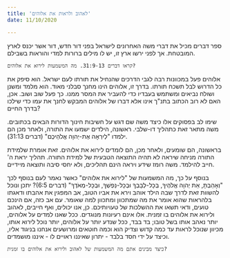 ```yaml
---
title: 'לאהוב ולראות את אלוהים'
date: 11/10/2020

---
```


ספר דברים מכיל את דברי משה האחרונים לישראל בפני דור חדש, דור אשר יכנס לארץ המובטחת. אך לפני ירשו ארץ זו, יש לו מילים ברורות למדי והוראות בשבילם.

`קראו דברים 31:9-13. מה המשמעות לירוא את אלוהים?`

אלוהים פעל במכוונות רבה לגבי הדרכים שהנחיל את תורתו לעם ישראל. הוא סיפק את כל הדרוש לבל תשכח תורתו. בדרך זו, אלוהים הינו מחנך סבלני מאוד. הוא מלמד ומשנן ושולח נביאים ומשתמש בעבדיו כדי להעביר את המסר ממנו. כך פעל שוב ושוב. אכן, האם לא רוב הכתוב בתנ"ך אינו אלא דברו של אלוהים המבקש לחנך את עמו כדי שילכו בדרך החיים?

שימו לב בפסוקים אלו כיצד משה שם דגש על חשיבות חינוך הדורות הבאים בכתובים. משה מתאר זאת כתהליך דו-שלבי. ראשונה, הילדים ישמעו את התורה, ולאחר מכן הם ילמדו "לְיִרְאָה אֶת-יְהוָה אֱלֹהֵיכֶם" (דברים 31:13).

בראשונה, הם שומעים, ולאחר מכן, הם לומדים לירוא את אלוהים. זאת אומרת שלמידת התורה מניחה שיראה לא תהיה התוצאה הטבעית של למידת התורה. תהליך יראת ה' חייב להילמד. משה רומז שידע ויראה הינם תהליכים, ולא יחסי סיבה ותוצאה מיידיים.

בנוסף על כך, מה המשמעות של "לירוא את אלוהים" כאשר נאמר לעם בנוסף לכך "וְאָהַבְתָּ, אֵת יְהוָה אֱלֹהֶיךָ, בְּכָל-לְבָבְךָ וּבְכָל-נַפְשְׁךָ, וּבְכָל-מְאֹדֶךָ" (דברים 6:5)? יתכן ונוכל להשוות זאת לדרך שבה הילד אוהב וירא את אביו הטוב, אב המפגין את אהבתו ודאגתו בלהראות שהוא אומר את מה שמתכוון ומתכוון למה שאומר. עם אב כזה, אם הינכם טועים, ודאי תשאו את ההשלכות של טעויותיכם. כן, אנו יכולים, ואף חייבים, לאהוב ולירוא את אלוהים בו זמנית. אלו אינם רעיונות מנוגדים. ככל שאנו למדים על אלוהים, יותר נאהב אותו בשל טובו; בד בבד, ככל שנדע יותר על אלוהים, יותר נוכל לירוא אותו, מכיוון שנוכל לראות עד כמה קדוש וצדיק הוא וכמה חוטאים ומרושעים אנחנו בניגוד אליו, וכיצד על ידי חסד בלבד - יתרון שאיננו ראויים לו - איננו מושמדים.

`כיצד מבינים אתם מה המשמעות של לאהוב ולירוא את אלוהים בו זמנית?`